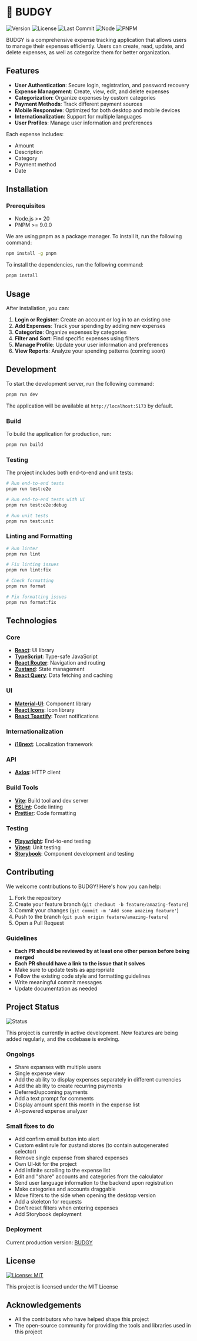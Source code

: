# 🦜 BUDGY

![Version](https://img.shields.io/badge/version-0.1.6-blue)
![License](https://img.shields.io/badge/license-MIT-green)
![Last Commit](https://img.shields.io/github/last-commit/s0vit/shoplist-fe)
![Node](https://img.shields.io/badge/node-%3E%3D20-brightgreen)
![PNPM](https://img.shields.io/badge/pnpm-%3E%3D9.0.0-orange)

BUDGY is a comprehensive expense tracking application that allows users to manage their expenses efficiently. Users can create, read, update, and delete expenses, as well as categorize them for better organization.

## Features

- **User Authentication**: Secure login, registration, and password recovery
- **Expense Management**: Create, view, edit, and delete expenses
- **Categorization**: Organize expenses by custom categories
- **Payment Methods**: Track different payment sources
- **Mobile Responsive**: Optimized for both desktop and mobile devices
- **Internationalization**: Support for multiple languages
- **User Profiles**: Manage user information and preferences

Each expense includes:
- Amount
- Description
- Category
- Payment method
- Date

## Installation

### Prerequisites

- Node.js >= 20
- PNPM >= 9.0.0

We are using pnpm as a package manager. To install it, run the following command:

```bash
npm install -g pnpm
```

To install the dependencies, run the following command:

```bash
pnpm install
```

## Usage

After installation, you can:

1. **Login or Register**: Create an account or log in to an existing one
2. **Add Expenses**: Track your spending by adding new expenses
3. **Categorize**: Organize expenses by categories
4. **Filter and Sort**: Find specific expenses using filters
5. **Manage Profile**: Update your user information and preferences
6. **View Reports**: Analyze your spending patterns (coming soon)

## Development

To start the development server, run the following command:

```bash
pnpm run dev
```

The application will be available at `http://localhost:5173` by default.

### Build

To build the application for production, run:

```bash
pnpm run build
```

### Testing

The project includes both end-to-end and unit tests:

```bash
# Run end-to-end tests
pnpm run test:e2e

# Run end-to-end tests with UI
pnpm run test:e2e:debug

# Run unit tests
pnpm run test:unit
```

### Linting and Formatting

```bash
# Run linter
pnpm run lint

# Fix linting issues
pnpm run lint:fix

# Check formatting
pnpm run format

# Fix formatting issues
pnpm run format:fix
```

## Technologies

### Core
- **[React](https://reactjs.org/)**: UI library
- **[TypeScript](https://www.typescriptlang.org/)**: Type-safe JavaScript
- **[React Router](https://reactrouter.com/)**: Navigation and routing
- **[Zustand](https://zustand.surge.sh/)**: State management
- **[React Query](https://tanstack.com/query/latest)**: Data fetching and caching

### UI
- **[Material-UI](https://material-ui.com/)**: Component library
- **[React Icons](https://react-icons.github.io/react-icons/)**: Icon library
- **[React Toastify](https://fkhadra.github.io/react-toastify/introduction)**: Toast notifications

### Internationalization
- **[i18next](https://www.i18next.com/)**: Localization framework

### API
- **[Axios](https://axios-http.com/)**: HTTP client

### Build Tools
- **[Vite](https://vitejs.dev/)**: Build tool and dev server
- **[ESLint](https://eslint.org/)**: Code linting
- **[Prettier](https://prettier.io/)**: Code formatting

### Testing
- **[Playwright](https://playwright.dev/)**: End-to-end testing
- **[Vitest](https://vitest.dev/)**: Unit testing
- **[Storybook](https://storybook.js.org/)**: Component development and testing

## Contributing

We welcome contributions to BUDGY! Here's how you can help:

1. Fork the repository
2. Create your feature branch (`git checkout -b feature/amazing-feature`)
3. Commit your changes (`git commit -m 'Add some amazing feature'`)
4. Push to the branch (`git push origin feature/amazing-feature`)
5. Open a Pull Request

### Guidelines

- **Each PR should be reviewed by at least one other person before being merged**
- **Each PR should have a link to the issue that it solves**
- Make sure to update tests as appropriate
- Follow the existing code style and formatting guidelines
- Write meaningful commit messages
- Update documentation as needed

## Project Status

![Status](https://img.shields.io/badge/status-active%20development-brightgreen)

This project is currently in active development. New features are being added regularly, and the codebase is evolving.

### Ongoings

- Share expanses with multiple users
- Single expense view
- Add the ability to display expenses separately in different currencies
- Add the ability to create recurring payments
- Deferred/upcoming payments
- Add a text prompt for comments
- Display amount spent this month in the expense list
- AI-powered expense analyzer


### Small fixes to do

- Add confirm email button into alert
- Custom eslint rule for zustand stores (to contain autogenerated selector)
- Remove single expense from shared expenses
- Own UI-kit for the project
- Add infinite scrolling to the expense list
- Edit and "share" accounts and categories from the calculator
- Send user language information to the backend upon registration
- Make categories and accounts draggable
- Move filters to the side when opening the desktop version
- Add a skeleton for requests
- Don't reset filters when entering expenses
- Add Storybook deployment



### Deployment

Current production version: [BUDGY](https://shoplist-fe.vercel.app/)

## License

[![License: MIT](https://img.shields.io/badge/License-MIT-yellow.svg)](https://opensource.org/licenses/MIT)

This project is licensed under the MIT License

## Acknowledgements

- All the contributors who have helped shape this project
- The open-source community for providing the tools and libraries used in this project
